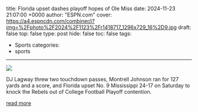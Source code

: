 title: Florida upset dashes playoff hopes of Ole Miss
date: 2024-11-23 21:07:00 +0000
author: "ESPN.com"
cover: https://a4.espncdn.com/combiner/i?img=%2Fphoto%2F2024%2F1123%2Fr1418717_1296x729_16%2D9.jpg
draft: false
top: false
type: post
hide: false
toc: false
tags:
  - Sports
categories:
  - sports
---

![](https://a4.espncdn.com/combiner/i?img=%2Fphoto%2F2024%2F1123%2Fr1418717_1296x729_16%2D9.jpg)

DJ Lagway threw two touchdown passes, Montrell Johnson ran for 127 yards and a score, and Florida upset No. 9 Mississippi 24-17 on Saturday to knock the Rebels out of College Football Playoff contention.

[read more](https://www.espn.com/college-football/story/_/id/42567037/florida-dashes-ole-miss-playoff-hopes-upset-swamp)
